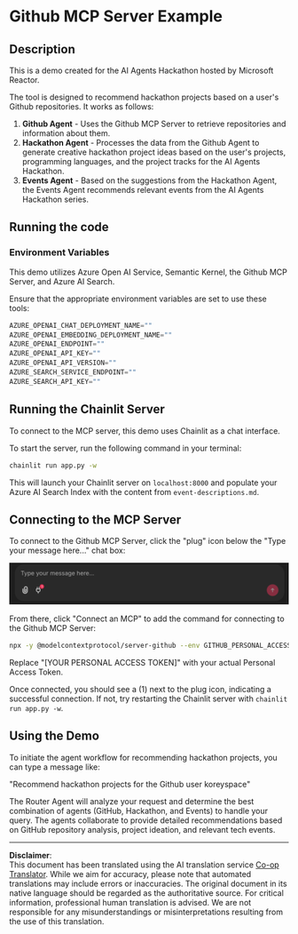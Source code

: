 <!--
CO_OP_TRANSLATOR_METADATA:
{
  "original_hash": "9bf0395cbc541ce8db2a9699c8678dfc",
  "translation_date": "2025-08-30T10:28:04+00:00",
  "source_file": "11-agentic-protocols/code_samples/github-mcp/README.md",
  "language_code": "en"
}
-->
# Github MCP Server Example

## Description

This is a demo created for the AI Agents Hackathon hosted by Microsoft Reactor.

The tool is designed to recommend hackathon projects based on a user's Github repositories. It works as follows:

1. **Github Agent** - Uses the Github MCP Server to retrieve repositories and information about them.
2. **Hackathon Agent** - Processes the data from the Github Agent to generate creative hackathon project ideas based on the user's projects, programming languages, and the project tracks for the AI Agents Hackathon.
3. **Events Agent** - Based on the suggestions from the Hackathon Agent, the Events Agent recommends relevant events from the AI Agents Hackathon series.

## Running the code 

### Environment Variables

This demo utilizes Azure Open AI Service, Semantic Kernel, the Github MCP Server, and Azure AI Search.

Ensure that the appropriate environment variables are set to use these tools:

```python
AZURE_OPENAI_CHAT_DEPLOYMENT_NAME=""
AZURE_OPENAI_EMBEDDING_DEPLOYMENT_NAME=""
AZURE_OPENAI_ENDPOINT=""
AZURE_OPENAI_API_KEY=""
AZURE_OPENAI_API_VERSION=""
AZURE_SEARCH_SERVICE_ENDPOINT=""
AZURE_SEARCH_API_KEY=""
``` 

## Running the Chainlit Server

To connect to the MCP server, this demo uses Chainlit as a chat interface.

To start the server, run the following command in your terminal:

```bash
chainlit run app.py -w
```

This will launch your Chainlit server on `localhost:8000` and populate your Azure AI Search Index with the content from `event-descriptions.md`.

## Connecting to the MCP Server

To connect to the Github MCP Server, click the "plug" icon below the "Type your message here..." chat box:

![MCP Connect](../../../../../translated_images/mcp-chainlit-1.7ed66d648e3cfb28f1ea5f320b91e4404df4a24a0f236ce3de999666621f1cfc.en.png)

From there, click "Connect an MCP" to add the command for connecting to the Github MCP Server:

```bash
npx -y @modelcontextprotocol/server-github --env GITHUB_PERSONAL_ACCESS_TOKEN=[YOUR PERSONAL ACCESS TOKEN]
```

Replace "[YOUR PERSONAL ACCESS TOKEN]" with your actual Personal Access Token.

Once connected, you should see a (1) next to the plug icon, indicating a successful connection. If not, try restarting the Chainlit server with `chainlit run app.py -w`.

## Using the Demo 

To initiate the agent workflow for recommending hackathon projects, you can type a message like:

"Recommend hackathon projects for the Github user koreyspace"

The Router Agent will analyze your request and determine the best combination of agents (GitHub, Hackathon, and Events) to handle your query. The agents collaborate to provide detailed recommendations based on GitHub repository analysis, project ideation, and relevant tech events.

---

**Disclaimer**:  
This document has been translated using the AI translation service [Co-op Translator](https://github.com/Azure/co-op-translator). While we aim for accuracy, please note that automated translations may include errors or inaccuracies. The original document in its native language should be regarded as the authoritative source. For critical information, professional human translation is advised. We are not responsible for any misunderstandings or misinterpretations resulting from the use of this translation.
